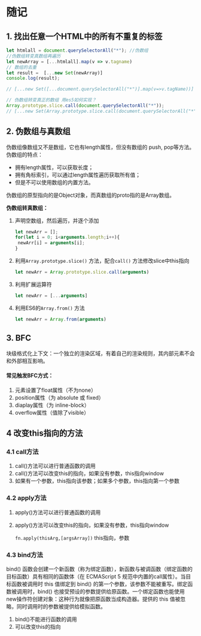 # 随记

## 1. 找出任意一个HTML中的所有不重复的标签

```js
let htmlall = document.querySelectorAll("*"); //伪数组
//伪数组转变真数组再遍历
let newArray = [...htmlall].map(v => v.tagname)
// 数组的去重
let result =  [...new Set(newArray)]
console.log(result);

// [...new Set([...document.querySelectorAll("*")].map(v=>v.tagName))]

// 伪数组转变真正的数组 用es5如何实现？
Array.prototype.slice.call(document.querySelectorAll("*"));
// [...new Set(Array.prototype.slice.call(document.querySelectorAll("*")).map(v=>v.tagName))]
```

## 2. 伪数组与真数组

伪数组像数组又不是数组，它也有length属性，但没有数组的 push, pop等方法。伪数组的特点：

- 拥有length属性，可以获取长度；
- 拥有角标索引，可以通过length属性遍历获取所有值；
- 但是不可以使用数组的内置方法。

伪数组的原型指向的是Object对象，而真数组的proto指的是Array数组。

**伪数组转真数组：**

1. 声明空数组，然后遍历，并逐个添加

   ```js
   let newArr = [];
   for(let i = 0; i<arguments.length;i++){
   	newArr[i] = arguments[i];
   }
   ```

2. 利用``Array.prototype.slice()`` 方法，配合``call()`` 方法修改slice中this指向

   ```js
   let newArr = Array.prototype.slice.call(arguments)
   ```

3. 利用扩展运算符

   ```js
   let newArr = [...arguments]
   ```

4. 利用ES6的``Array.from()`` 方法

   ```js
   let newArr = Array.from(arguments)
   ```


## 3. BFC

块级格式化上下文：一个独立的渲染区域，有着自己的渲染规则，其内部元素不会和外部相互影响。

#### 常见触发BFC方式：

1. 元素设置了float属性（不为none）
2. position属性（为 absolute 或 fixed）
3. diaplay属性（为 inline-block）
4. overflow属性（值除了visible）

## 4 改变this指向的方法

### 4.1 call方法

1. call()方法可以进行普通函数的调用
2. call()方法可以改变this的指向，如果没有参数，this指向window
3. 如果有一个参数，this指向该参数；如果多个参数，this指向第一个参数

### 4.2 apply方法

1. apply()方法可以进行普通函数的调用

2. apply()方法可以改变this的指向，如果没有参数，this指向window

   `fn.apply(thisArg,[argsArray])` this指向，参数

### 4.3 bind方法

bind() 函数会创建一个新函数（称为绑定函数），新函数与被调函数（绑定函数的目标函数）具有相同的函数体（在 ECMAScript 5 规范中内置的call属性）。当目标函数被调用时 this 值绑定到 bind() 的第一个参数，该参数不能被重写。绑定函数被调用时，bind() 也接受预设的参数提供给原函数。一个绑定函数也能使用new操作符创建对象：这种行为就像把原函数当成构造器。提供的 this 值被忽略，同时调用时的参数被提供给模拟函数。

1. bind()不能进行函数的调用
2. 可以改变this的指向